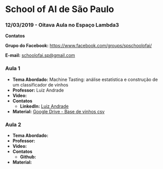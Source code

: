 # School of AI de São Paulo

### 12/03/2019 - Oitava Aula no Espaço Lambda3


**Contatos**

**Grupo do Facebook:** https://www.facebook.com/groups/spschoolofai/

**E-mail:** schoolofai.sp@gmail.com

### Aula 1
  
- **Tema Abordado:** Machine Tasting: análise estatística e construção de um classificador de vinhos
- **Professor:** Luiz Andrade
- **Video:**
- **Contatos**
  - **LinkedIn:** [Luiz Andrade](https://www.linkedin.com/in/luiz-andrade-97306216/)
- **Material:** [Google Drive - Base de vinhos csv](https://drive.google.com/file/d/19olbQ93fz1Ipkceb-72FlO6IEYDvMd3O/view?usp=sharing)

### Aula 2

- **Tema Abordado:** 
- **Professor:** 
- **Video:** 
- **Contatos**
  - **Github:** 
- **Material:** 
